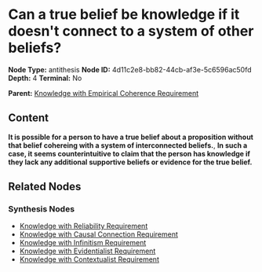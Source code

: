 # Can a true belief be knowledge if it doesn't connect to a system of other beliefs?

**Node Type:** antithesis
**Node ID:** 4d11c2e8-bb82-44cb-af3e-5c6596ac50fd
**Depth:** 4
**Terminal:** No

**Parent:** [Knowledge with Empirical Coherence Requirement](knowledge-with-empirical-coherence-requirement-synthesis-a29ef559-a244-4cc3-9645-5dda6f5bb395.md)

## Content

**It is possible for a person to have a true belief about a proposition without that belief cohereing with a system of interconnected beliefs.**, **In such a case, it seems counterintuitive to claim that the person has knowledge if they lack any additional supportive beliefs or evidence for the true belief.**

## Related Nodes

### Synthesis Nodes

- [Knowledge with Reliability Requirement](knowledge-with-reliability-requirement-synthesis-f9dc9da1-4f07-499d-b1dd-325c759698b2.md)
- [Knowledge with Causal Connection Requirement](knowledge-with-causal-connection-requirement-synthesis-73bd47a3-aed7-42be-b4e6-0971edaa08dd.md)
- [Knowledge with Infinitism Requirement](knowledge-with-infinitism-requirement-synthesis-c13a9c43-f08f-4dcc-90a4-4fc110666e5e.md)
- [Knowledge with Evidentialist Requirement](knowledge-with-evidentialist-requirement-synthesis-af17859f-a78e-498a-af62-856dddc8c8da.md)
- [Knowledge with Contextualist Requirement](knowledge-with-contextualist-requirement-synthesis-6321dde2-e0be-4af9-bd2a-56d86b1fd80f.md)
